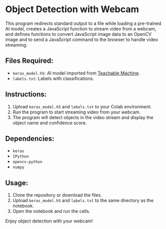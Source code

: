 # Object Detection with Webcam

This program redirects standard output to a file while loading a pre-trained AI model, creates a JavaScript function to stream video from a webcam, and defines functions to convert JavaScript image data to an OpenCV image and to send a JavaScript command to the browser to handle video streaming.

## Files Required:
- `keras_model.h5`: AI model imported from [Teachable Machine](https://teachablemachine.withgoogle.com/train/image).
- `labels.txt`: Labels with classifications.

## Instructions:
1. Upload `keras_model.h5` and `labels.txt` to your Colab environment.
2. Run the program to start streaming video from your webcam.
3. The program will detect objects in the video stream and display the object name and confidence score.

## Dependencies:
- `keras`
- `IPython`
- `opencv-python`
- `numpy`

## Usage:
1. Clone the repository or download the files.
2. Upload `keras_model.h5` and `labels.txt` to the same directory as the notebook.
3. Open the notebook and run the cells.

Enjoy object detection with your webcam!
